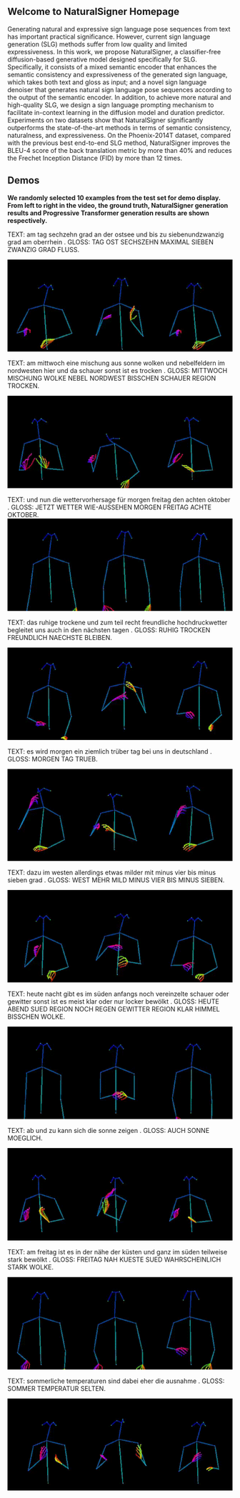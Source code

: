 ## Welcome to NaturalSigner Homepage
Generating natural and expressive sign language pose sequences from text has important practical significance.
However, current sign language generation (SLG) methods suffer from low quality and limited expressiveness.
In this work, we propose NaturalSigner, a classifier-free diffusion-based generative model designed specifically for SLG.
Specifically, it consists of a mixed semantic encoder that enhances the semantic consistency and expressiveness of the generated sign language, which takes both text and gloss as input; and a novel sign language denoiser that generates natural sign language pose sequences according to the output of the semantic encoder.
In addition, to achieve more natural and high-quality SLG, we design a sign language prompting mechanism to facilitate in-context learning in the diffusion model and duration predictor.
Experiments on two datasets show that NaturalSigner significantly outperforms the state-of-the-art methods in terms of semantic consistency, naturalness, and expressiveness.
On the Phoenix-2014T dataset, compared with the previous best end-to-end SLG method, NaturalSigner improves the BLEU-4 score of the back translation metric by more than 40% and reduces the Frechet Inception Distance (FID) by more than 12 times.

Demos
---------------
**We randomly selected 10 examples from the test set for demo display. From left to right in the video, the ground truth, NaturalSigner generation results and Progressive Transformer generation results are shown respectively.**

TEXT: am tag sechzehn grad an der ostsee und bis zu siebenundzwanzig grad am oberrhein . GLOSS: TAG OST SECHSZEHN MAXIMAL SIEBEN ZWANZIG GRAD FLUSS.

![](./demo/cmp_baseline/03June_2010_Thursday_tagesschau-2636.gif)

TEXT: am mittwoch eine mischung aus sonne wolken und nebelfeldern im nordwesten hier und da schauer sonst ist es trocken . GLOSS: MITTWOCH MISCHUNG WOLKE NEBEL NORDWEST BISSCHEN SCHAUER REGION TROCKEN.

![](./demo/cmp_baseline/03October_2010_Sunday_tagesschau-5770.gif)

TEXT: und nun die wettervorhersage für morgen freitag den achten oktober . GLOSS: JETZT WETTER WIE-AUSSEHEN MORGEN FREITAG ACHTE OKTOBER.
![](./demo/cmp_baseline/07October_2010_Thursday_tagesschau-4117.gif)

TEXT: das ruhige trockene und zum teil recht freundliche hochdruckwetter begleitet uns auch in den nächsten tagen . GLOSS: RUHIG TROCKEN FREUNDLICH NAECHSTE BLEIBEN.

![](./demo/cmp_baseline/07October_2010_Thursday_tagesschau-4129.gif)

TEXT: es wird morgen ein ziemlich trüber tag bei uns in deutschland . GLOSS: MORGEN TAG TRUEB.

![](./demo/cmp_baseline/08December_2009_Tuesday_heute-4199.gif)

TEXT: dazu im westen allerdings etwas milder mit minus vier bis minus sieben grad . GLOSS: WEST MEHR MILD MINUS VIER BIS MINUS SIEBEN.

![](./demo/cmp_baseline/08February_2010_Monday_heute-1501.gif)

TEXT: heute nacht gibt es im süden anfangs noch vereinzelte schauer oder gewitter sonst ist es meist klar oder nur locker bewölkt . GLOSS: HEUTE ABEND SUED REGION NOCH REGEN GEWITTER REGION KLAR HIMMEL BISSCHEN WOLKE.

![](./demo/cmp_baseline/16July_2009_Thursday_tagesschau-5052.gif)

TEXT: ab und zu kann sich die sonne zeigen . GLOSS: AUCH SONNE MOEGLICH.

![](./demo/cmp_baseline/18February_2010_Thursday_tagesschau-4531.gif)

TEXT: am freitag ist es in der nähe der küsten und ganz im süden teilweise stark bewölkt . GLOSS: FREITAG NAH KUESTE SUED WAHRSCHEINLICH STARK WOLKE.

![](./demo/cmp_baseline/23September_2009_Wednesday_tagesschau-7589.gif)

TEXT: sommerliche temperaturen sind dabei eher die ausnahme . GLOSS: SOMMER TEMPERATUR SELTEN.

![](./demo/cmp_baseline/26July_2010_Monday_tagesschau-6268.gif)

